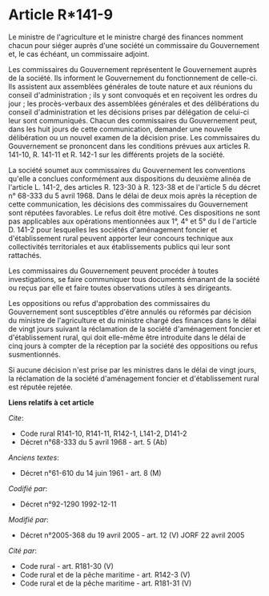 # Article R*141-9

Le ministre de l'agriculture et le ministre chargé des finances nomment chacun pour siéger auprès d'une société un
commissaire du Gouvernement et, le cas échéant, un commissaire adjoint.

Les commissaires du Gouvernement représentent le Gouvernement auprès de la société. Ils informent le Gouvernement du
fonctionnement de celle-ci. Ils assistent aux assemblées générales de toute nature et aux réunions du conseil
d'administration ; ils y sont convoqués et en reçoivent les ordres du jour ; les procès-verbaux des assemblées générales et
des délibérations du conseil d'administration et les décisions prises par délégation de celui-ci leur sont communiqués.
Chacun des commissaires du Gouvernement peut, dans les huit jours de cette communication, demander une nouvelle délibération
ou un nouvel examen de la décision prise. Les commissaires du Gouvernement se prononcent dans les conditions prévues aux
articles R. 141-10, R. 141-11 et R. 142-1 sur les différents projets de la société.

La société soumet aux commissaires du Gouvernement les conventions qu'elle a conclues conformément aux dispositions du
deuxième alinéa de l'article L. 141-2, des articles R. 123-30 à R. 123-38 et de l'article 5 du décret n° 68-333 du 5 avril
1968. Dans le délai de deux mois après la réception de cette communication, les décisions des commissaires du Gouvernement
sont réputées favorables. Le refus doit être motivé. Ces dispositions ne sont pas applicables aux opérations mentionnées aux
1°, 4° et 5° du I de l'article D. 141-2 pour lesquelles les sociétés d'aménagement foncier et d'établissement rural peuvent
apporter leur concours technique aux collectivités territoriales et aux établissements publics qui leur sont rattachés.

Les commissaires du Gouvernement peuvent procéder à toutes investigations, se faire communiquer tous documents émanant de la
société ou reçus par elle et faire toutes observations utiles à ses dirigeants.

Les oppositions ou refus d'approbation des commissaires du Gouvernement sont susceptibles d'être annulés ou réformés par
décision du ministre de l'agriculture et du ministre chargé des finances dans le délai de vingt jours suivant la réclamation
de la société d'aménagement foncier et d'établissement rural, qui doit elle-même être introduite dans le délai de cinq jours
à compter de la réception par la société des oppositions ou refus susmentionnés.

Si aucune décision n'est prise par les ministres dans le délai de vingt jours, la réclamation de la société d'aménagement
foncier et d'établissement rural est réputée rejetée.

**Liens relatifs à cet article**

_Cite_:

  - Code rural R141-10, R141-11, R142-1, L141-2, D141-2
  - Décret n°68-333 du 5 avril 1968 - art. 5 (Ab)

_Anciens textes_:

  - Décret n°61-610 du 14 juin 1961 - art. 8 (M)

_Codifié par_:

  - Décret n°92-1290 1992-12-11

_Modifié par_:

  - Décret n°2005-368 du 19 avril 2005 - art. 12 (V) JORF 22 avril 2005

_Cité par_:

  - Code rural - art. R181-30 (V)
  - Code rural et de la pêche maritime - art. R142-3 (V)
  - Code rural et de la pêche maritime - art. R181-31 (V)

